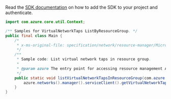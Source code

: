 Read the [SDK documentation](https://github.com/Azure/azure-sdk-for-java/blob/azure-resourcemanager_2.15.0/sdk/resourcemanager/azure-resourcemanager/README.md) on how to add the SDK to your project and authenticate.

```java
import com.azure.core.util.Context;

/** Samples for VirtualNetworkTaps ListByResourceGroup. */
public final class Main {
    /*
     * x-ms-original-file: specification/network/resource-manager/Microsoft.Network/stable/2021-05-01/examples/VirtualNetworkTapList.json
     */
    /**
     * Sample code: List virtual network taps in resource group.
     *
     * @param azure The entry point for accessing resource management APIs in Azure.
     */
    public static void listVirtualNetworkTapsInResourceGroup(com.azure.resourcemanager.AzureResourceManager azure) {
        azure.networks().manager().serviceClient().getVirtualNetworkTaps().listByResourceGroup("rg1", Context.NONE);
    }
}
```
